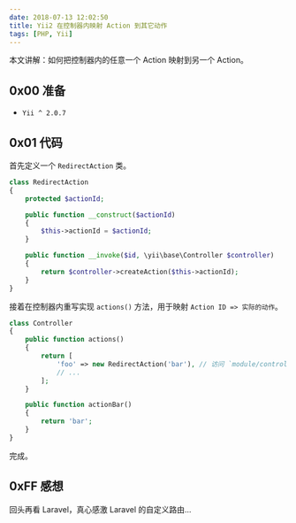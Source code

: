 ```yaml
---
date: 2018-07-13 12:02:50
title: Yii2 在控制器内映射 Action 到其它动作
tags: [PHP, Yii]
---
```


本文讲解：如何把控制器内的任意一个 Action 映射到另一个 Action。

## 0x00 准备

- `Yii ^ 2.0.7`

## 0x01 代码

首先定义一个 `RedirectAction` 类。

```php
class RedirectAction
{
    protected $actionId;

    public function __construct($actionId)
    {
        $this->actionId = $actionId;
    }

    public function __invoke($id, \yii\base\Controller $controller)
    {
        return $controller->createAction($this->actionId);
    }
}
```

接着在控制器内重写实现 `actions()` 方法，用于映射 `Action ID => 实际的动作`。

```php
class Controller
{
    public function actions()
    {
        return [
            'foo' => new RedirectAction('bar'), // 访问 `module/controller/foo` 将会被重定向至 `actionBar` 方法
            // ...
        ];
    }

    public function actionBar()
    {
        return 'bar';
    }
}
```

完成。

## 0xFF 感想

回头再看 Laravel，真心感激 Laravel 的自定义路由...
